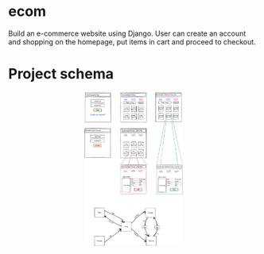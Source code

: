 # ecom
Build an e-commerce website using Django. User can create an account and shopping on the homepage, put items in cart and proceed to checkout.

# Project schema
<p align="center">
  <img src="https://github.com/m4tice/ecom/blob/main/assets/store_schema.png" width="200">
</p>
